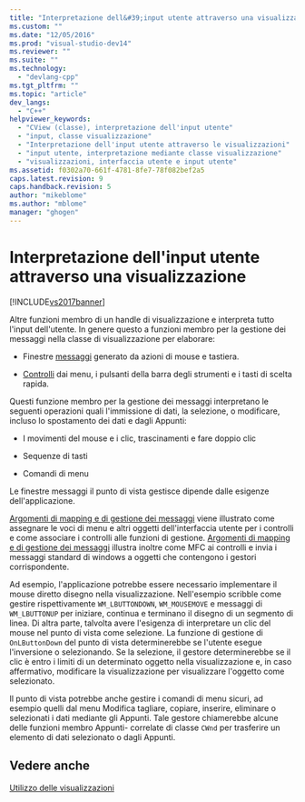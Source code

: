 ```yaml
---
title: "Interpretazione dell&#39;input utente attraverso una visualizzazione | Microsoft Docs"
ms.custom: ""
ms.date: "12/05/2016"
ms.prod: "visual-studio-dev14"
ms.reviewer: ""
ms.suite: ""
ms.technology: 
  - "devlang-cpp"
ms.tgt_pltfrm: ""
ms.topic: "article"
dev_langs: 
  - "C++"
helpviewer_keywords: 
  - "CView (classe), interpretazione dell'input utente"
  - "input, classe visualizzazione"
  - "Interpretazione dell'input utente attraverso le visualizzazioni"
  - "input utente, interpretazione mediante classe visualizzazione"
  - "visualizzazioni, interfaccia utente e input utente"
ms.assetid: f0302a70-661f-4781-8fe7-78f082bef2a5
caps.latest.revision: 9
caps.handback.revision: 5
author: "mikeblome"
ms.author: "mblome"
manager: "ghogen"
---
```

# Interpretazione dell&#39;input utente attraverso una visualizzazione
[!INCLUDE[vs2017banner](../assembler/inline/includes/vs2017banner.md)]

Altre funzioni membro di un handle di visualizzazione e interpreta tutto l'input dell'utente.  In genere questo a funzioni membro per la gestione dei messaggi nella classe di visualizzazione per elaborare:  
  
-   Finestre [messaggi](../mfc/messages.md) generato da azioni di mouse e tastiera.  
  
-   [Controlli](../mfc/user-interface-objects-and-command-ids.md) dai menu, i pulsanti della barra degli strumenti e i tasti di scelta rapida.  
  
 Questi funzione membro per la gestione dei messaggi interpretano le seguenti operazioni quali l'immissione di dati, la selezione, o modificare, incluso lo spostamento dei dati e dagli Appunti:  
  
-   I movimenti del mouse e i clic, trascinamenti e fare doppio clic  
  
-   Sequenze di tasti  
  
-   Comandi di menu  
  
 Le finestre messaggi il punto di vista gestisce dipende dalle esigenze dell'applicazione.  
  
 [Argomenti di mapping e di gestione dei messaggi](../mfc/message-handling-and-mapping.md) viene illustrato come assegnare le voci di menu e altri oggetti dell'interfaccia utente per i controlli e come associare i controlli alle funzioni di gestione.  [Argomenti di mapping e di gestione dei messaggi](../mfc/message-handling-and-mapping.md) illustra inoltre come MFC ai controlli e invia i messaggi standard di windows a oggetti che contengono i gestori corrispondente.  
  
 Ad esempio, l'applicazione potrebbe essere necessario implementare il mouse diretto disegno nella visualizzazione.  Nell'esempio scribble come gestire rispettivamente `WM_LBUTTONDOWN`, `WM_MOUSEMOVE` e messaggi di `WM_LBUTTONUP` per iniziare, continua e terminano il disegno di un segmento di linea.  Di altra parte, talvolta avere l'esigenza di interpretare un clic del mouse nel punto di vista come selezione.  La funzione di gestione di `OnLButtonDown` del punto di vista determinerebbe se l'utente esegue l'inversione o selezionando.  Se la selezione, il gestore determinerebbe se il clic è entro i limiti di un determinato oggetto nella visualizzazione e, in caso affermativo, modificare la visualizzazione per visualizzare l'oggetto come selezionato.  
  
 Il punto di vista potrebbe anche gestire i comandi di menu sicuri, ad esempio quelli dal menu Modifica tagliare, copiare, inserire, eliminare o selezionati i dati mediante gli Appunti.  Tale gestore chiamerebbe alcune delle funzioni membro Appunti\- correlate di classe `CWnd` per trasferire un elemento di dati selezionato o dagli Appunti.  
  
## Vedere anche  
 [Utilizzo delle visualizzazioni](../mfc/using-views.md)